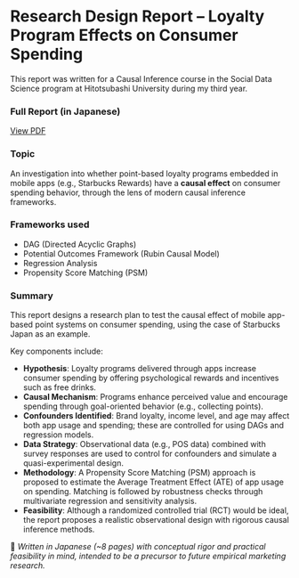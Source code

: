 # Research Design Report – Loyalty Program Effects on Consumer Spending

This report was written for a Causal Inference course in the Social Data Science program at Hitotsubashi University during my third year.

###  Full Report (in Japanese)
[View PDF](research_design.pdf)

### Topic
An investigation into whether point-based loyalty programs embedded in mobile apps (e.g., Starbucks Rewards) have a **causal effect** on consumer spending behavior, through the lens of modern causal inference frameworks.

###  Frameworks used
- DAG (Directed Acyclic Graphs)
- Potential Outcomes Framework (Rubin Causal Model)
- Regression Analysis
- Propensity Score Matching (PSM)

### Summary
This report designs a research plan to test the causal effect of mobile app-based point systems on consumer spending, using the case of Starbucks Japan as an example.

Key components include:

- **Hypothesis**: Loyalty programs delivered through apps increase consumer spending by offering psychological rewards and incentives such as free drinks.
- **Causal Mechanism**: Programs enhance perceived value and encourage spending through goal-oriented behavior (e.g., collecting points).
- **Confounders Identified**: Brand loyalty, income level, and age may affect both app usage and spending; these are controlled for using DAGs and regression models.
- **Data Strategy**: Observational data (e.g., POS data) combined with survey responses are used to control for confounders and simulate a quasi-experimental design.
- **Methodology**: A Propensity Score Matching (PSM) approach is proposed to estimate the Average Treatment Effect (ATE) of app usage on spending. Matching is followed by robustness checks through multivariate regression and sensitivity analysis.
- **Feasibility**: Although a randomized controlled trial (RCT) would be ideal, the report proposes a realistic observational design with rigorous causal inference methods.

📌 *Written in Japanese (~8 pages) with conceptual rigor and practical feasibility in mind, intended to be a precursor to future empirical marketing research.*

